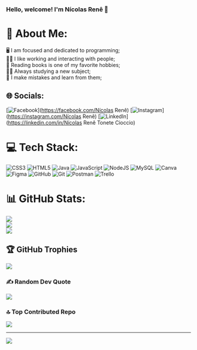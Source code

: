 ### Hello, welcome! I'm Nícolas Renê 👋

# 💫 About Me:
🖥️ I am focused and dedicated to programming;<br>🤝🏻 I like working and interacting with people;<br>📖 Reading books is one of my favorite hobbies;<br>💪🏻 Always studying a new subject;<br>🐛 I make mistakes and learn from them;<br>


## 🌐 Socials:
[![Facebook](https://img.shields.io/badge/Facebook-%231877F2.svg?logo=Facebook&logoColor=white)](https://facebook.com/Nícolas Renê) [![Instagram](https://img.shields.io/badge/Instagram-%23E4405F.svg?logo=Instagram&logoColor=white)](https://instagram.com/Nícolas Renê) [![LinkedIn](https://img.shields.io/badge/LinkedIn-%230077B5.svg?logo=linkedin&logoColor=white)](https://linkedin.com/in/Nícolas Renê Tonete Cioccio) 

# 💻 Tech Stack:
![CSS3](https://img.shields.io/badge/css3-%231572B6.svg?style=for-the-badge&logo=css3&logoColor=white) ![HTML5](https://img.shields.io/badge/html5-%23E34F26.svg?style=for-the-badge&logo=html5&logoColor=white) ![Java](https://img.shields.io/badge/java-%23ED8B00.svg?style=for-the-badge&logo=openjdk&logoColor=white) ![JavaScript](https://img.shields.io/badge/javascript-%23323330.svg?style=for-the-badge&logo=javascript&logoColor=%23F7DF1E) ![NodeJS](https://img.shields.io/badge/node.js-6DA55F?style=for-the-badge&logo=node.js&logoColor=white) ![MySQL](https://img.shields.io/badge/mysql-4479A1.svg?style=for-the-badge&logo=mysql&logoColor=white) ![Canva](https://img.shields.io/badge/Canva-%2300C4CC.svg?style=for-the-badge&logo=Canva&logoColor=white) ![Figma](https://img.shields.io/badge/figma-%23F24E1E.svg?style=for-the-badge&logo=figma&logoColor=white) ![GitHub](https://img.shields.io/badge/github-%23121011.svg?style=for-the-badge&logo=github&logoColor=white) ![Git](https://img.shields.io/badge/git-%23F05033.svg?style=for-the-badge&logo=git&logoColor=white) ![Postman](https://img.shields.io/badge/Postman-FF6C37?style=for-the-badge&logo=postman&logoColor=white) ![Trello](https://img.shields.io/badge/Trello-%23026AA7.svg?style=for-the-badge&logo=Trello&logoColor=white)
# 📊 GitHub Stats:
![](https://github-readme-stats.vercel.app/api?username=NicolasRene321&theme=highcontrast&hide_border=false&include_all_commits=false&count_private=false)<br/>
![](https://github-readme-streak-stats.herokuapp.com/?user=NicolasRene321&theme=highcontrast&hide_border=false)<br/>
![](https://github-readme-stats.vercel.app/api/top-langs/?username=NicolasRene321&theme=highcontrast&hide_border=false&include_all_commits=false&count_private=false&layout=compact)

## 🏆 GitHub Trophies
![](https://github-profile-trophy.vercel.app/?username=NicolasRene321&theme=highcontrast&no-frame=false&no-bg=true&margin-w=4)

### ✍️ Random Dev Quote
![](https://quotes-github-readme.vercel.app/api?type=horizontal&theme=radical)

### 🔝 Top Contributed Repo
![](https://github-contributor-stats.vercel.app/api?username=NicolasRene321&limit=5&theme=dark&combine_all_yearly_contributions=true)

---
[![](https://visitcount.itsvg.in/api?id=NicolasRene321&icon=0&color=0)](https://visitcount.itsvg.in)


